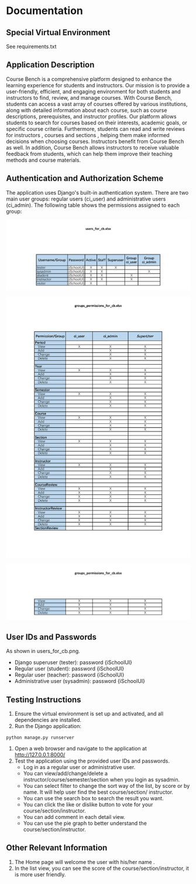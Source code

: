 # Documentation

## Special Virtual Environment

See requirements.txt

## Application Description

Course Bench is a comprehensive platform designed to enhance the learning experience for students and instructors. Our mission is to provide a user-friendly, efficient, and engaging environment for both students and instructors to find, review, and manage courses. With Course Bench, students can access a vast array of courses offered by various institutions, along with detailed information about each course, such as course descriptions, prerequisites, and instructor profiles. Our platform allows students to search for courses based on their interests, academic goals, or specific course criteria. Furthermore, students can read and write reviews for instructors , courses and sections , helping them make informed decisions when choosing courses. Instructors benefit from Course Bench as well. In addition, Course Bench allows instructors to receive valuable feedback from students, which can help them improve their teaching methods and course materials.

## Authentication and Authorization Scheme

The application uses Django's built-in authentication system. There are two main user groups: regular users (ci_user) and administrative users (ci_admin). The following table shows the permissions assigned to each group:

![users_for_cb](./document/users_for_cb.png)

![groups_permissions_for_cb_1](./document/groups_permissions_for_cb_1.png)

![groups_permissions_for_cb_2](./document/groups_permissions_for_cb_2.png)

## User IDs and Passwords

As shown in users_for_cb.png.

- Django superuser (tester): password {iSchoolUI}
- Regular user (student): password {iSchoolUI}
- Regular user (teacher): password {iSchoolUI}
- Administrative user (sysadmin): password {iSchoolUI}

## Testing Instructions

1. Ensure the virtual environment is set up and activated, and all dependencies are installed.
2. Run the Django application:

```
python manage.py runserver
```

1. Open a web browser and navigate to the application at http://127.0.0.1:8000/
2. Test the application using the provided user IDs and passwords.
   - Log in as a regular user or administrative user.
   - You can view/add/change/delete a instructor/course/semester/section when you login as sysadmin.
   - You can select filter to change the sort way of the list, by score or by name. It will help user find the best course/section/ instructor.
   - You can use the search box to search the result you want.
   - You can click the like or dislike button to vote for your course/section/instructor.
   - You can add comment in each detail view.
   - You can use the pie graph to better understand the course/section/instructor. 

## Other Relevant Information

1. The Home page will welcome the user with his/her name .
2. In the list view, you can see the score of the course/section/instructor, it is more user friendly.